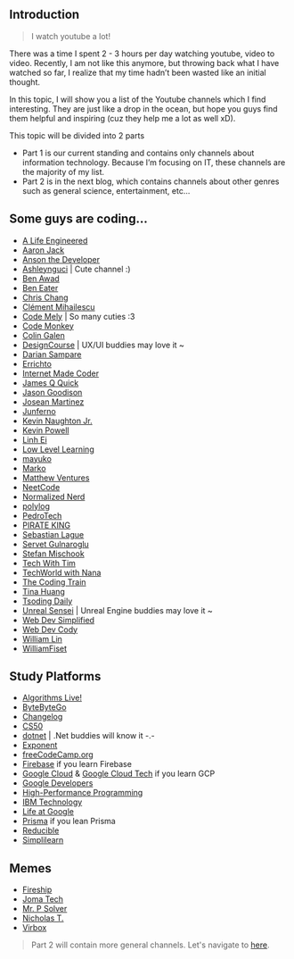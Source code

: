## Introduction

> I watch youtube a lot!

There was a time I spent 2 - 3 hours per day watching
youtube, video to video. Recently, I am not like this anymore, but throwing back what I have watched so far, I realize that my time
hadn’t been wasted like an initial thought.

In this topic, I will show you a list of the Youtube channels which I find interesting. They are just like a drop in the ocean, but hope you guys find them helpful and inspiring (cuz they help me a lot as well xD).

This topic will be divided into 2 parts
- Part 1 is our current standing and contains only channels about
information technology. Because I’m focusing on IT, these channels
are the majority of my list.
- Part 2 is in the next blog, which contains channels about other
genres such as general science, entertainment, etc...

## Some guys are coding...
- [A Life Engineered](https://www.youtube.com/@ALifeEngineered)
- [Aaron Jack](https://www.youtube.com/@AaronJack)
- [Anson the Developer](https://www.youtube.com/@ansonthedev)
- [Ashleynguci](https://www.youtube.com/@Ashleynguci) | Cute channel :)
- [Ben Awad](https://www.youtube.com/@bawad)
- [Ben Eater](https://www.youtube.com/@BenEater)
- [Chris Chang](https://www.youtube.com/@ChrisChangSWE)
- [Clément Mihailescu](https://www.youtube.com/@clem)
- [Code Mely](https://www.youtube.com/@codemely) | So many cuties :3
- [Code Monkey](https://www.youtube.com/@CodeMonkeyUnity)
- [Colin Galen](https://www.youtube.com/@ColinGalen)
- [DesignCourse](https://www.youtube.com/@DesignCourse) | UX/UI buddies may love it ~
- [Darian Sampare](https://www.youtube.com/@DarianSampare)
- [Errichto](https://www.youtube.com/@Errichto)
- [Internet Made Coder](https://www.youtube.com/@InternetMadeCoder)
- [James Q Quick](https://www.youtube.com/@JamesQQuick)
- [Jason Goodison](https://www.youtube.com/@JasonGoodison)
- [Josean Martinez](https://www.youtube.com/@joseanmartinez)
- [Junferno](https://www.youtube.com/@Junferno)
- [Kevin Naughton Jr.](https://www.youtube.com/@KevinNaughtonJr)
- [Kevin Powell](https://www.youtube.com/@KevinPowell)
- [Linh Ei](https://www.youtube.com/@linhei6052)
- [Low Level Learning](https://www.youtube.com/@LowLevelLearning)
- [mayuko](https://www.youtube.com/@hellomayuko)
- [Marko](https://www.youtube.com/@withmarko)
- [Matthew Ventures](https://www.youtube.com/@matthewventures)
- [NeetCode](https://www.youtube.com/@NeetCode)
- [Normalized Nerd](https://www.youtube.com/@NormalizedNerd)
- [polylog](https://www.youtube.com/@polylog7346)
- [PedroTech](https://www.youtube.com/@PedroTechnologies)
- [PIRATE KING](https://www.youtube.com/@PIRATEKINGDOM)
- [Sebastian Lague](https://www.youtube.com/@SebastianLague)
- [Servet Gulnaroglu](https://www.youtube.com/@ServetGulnaroglu)
- [Stefan Mischook](https://www.youtube.com/@StefanMischook)
- [Tech With Tim](https://www.youtube.com/@TechWithTim)
- [TechWorld with Nana](https://www.youtube.com/@TechWorldwithNana)
- [The Coding Train](https://www.youtube.com/@TheCodingTrain)
- [Tina Huang](https://www.youtube.com/@TinaHuang1)
- [Tsoding Daily](https://www.youtube.com/@TsodingDaily)
- [Unreal Sensei](https://www.youtube.com/@UnrealSensei) | Unreal Engine buddies may love it ~
- [Web Dev Simplified](https://www.youtube.com/@WebDevSimplified)
- [Web Dev Cody](https://www.youtube.com/@WebDevCody)
- [William Lin](https://www.youtube.com/@tmwilliamlin168)
- [WilliamFiset](https://www.youtube.com/@WilliamFiset-videos)

## Study Platforms
- [Algorithms Live!](https://www.youtube.com/@AlgorithmsLive)
- [ByteByteGo](https://www.youtube.com/@ByteByteGo)
- [Changelog](https://www.youtube.com/@Changelog)
- [CS50](https://www.youtube.com/@cs50)
- [dotnet](https://www.youtube.com/@dotnet) | .Net buddies will know it -.-
- [Exponent](https://www.youtube.com/@tryexponent)
- [freeCodeCamp.org](https://www.youtube.com/@freecodecamp)
- [Firebase](https://www.youtube.com/@firebase) if you learn Firebase
- [Google Cloud](https://www.youtube.com/@googlecloud) & [Google Cloud Tech](https://www.youtube.com/@googlecloudtech)
if you learn GCP
- [Google Developers](https://www.youtube.com/@GoogleDevelopers)
- [High-Performance Programming](https://www.youtube.com/@HighPerformanceProgramming)
- [IBM Technology](https://www.youtube.com/@IBMTechnology)
- [Life at Google](https://www.youtube.com/@LifeatGoogle)
- [Prisma](https://www.youtube.com/@PrismaData) if you lean Prisma
- [Reducible](https://www.youtube.com/@Reducible)
- [Simplilearn](https://www.youtube.com/@SimplilearnOfficial)


## Memes
- [Fireship](https://www.youtube.com/@SimplilearnOfficial)
- [Joma Tech](https://www.youtube.com/@jomaoppa)
- [Mr. P Solver](https://www.youtube.com/@MrPSolver)
- [Nicholas T.](https://www.youtube.com/@nicholast)
- [Virbox](https://www.youtube.com/@Virbox)

> Part 2 will contain more general channels. Let's navigate to
> [here](great_ytb_channels_2).

